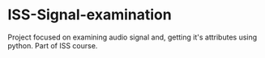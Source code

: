 # ISS-Signal-examination
Project focused on examining audio signal and, getting it's attributes using python.
Part of ISS course.
